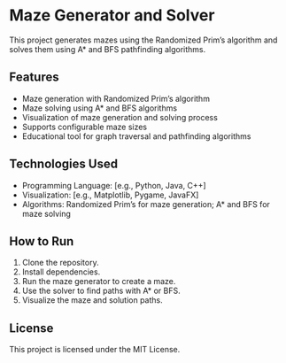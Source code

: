 # Maze Generator and Solver

This project generates mazes using the Randomized Prim’s algorithm and solves them using A* and BFS pathfinding algorithms.

## Features

- Maze generation with Randomized Prim’s algorithm
- Maze solving using A* and BFS algorithms
- Visualization of maze generation and solving process
- Supports configurable maze sizes
- Educational tool for graph traversal and pathfinding algorithms

## Technologies Used

- Programming Language: [e.g., Python, Java, C++]
- Visualization: [e.g., Matplotlib, Pygame, JavaFX]
- Algorithms: Randomized Prim’s for maze generation; A* and BFS for maze solving

## How to Run

1. Clone the repository.
2. Install dependencies.
3. Run the maze generator to create a maze.
4. Use the solver to find paths with A* or BFS.
5. Visualize the maze and solution paths.

## License

This project is licensed under the MIT License.
